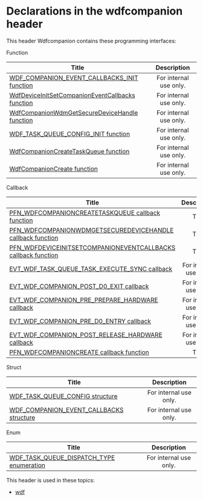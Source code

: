 # Declarations in the wdfcompanion header
This header Wdfcompanion contains these programming interfaces:

Function

| Title        | Description    |
| ------------- |:-------------:|
| [WDF_COMPANION_EVENT_CALLBACKS_INIT function](nf-wdfcompanion-wdf-companion-event-callbacks-init.md) | For internal use only. |
| [WdfDeviceInitSetCompanionEventCallbacks function](nf-wdfcompanion-wdfdeviceinitsetcompanioneventcallbacks.md) | For internal use only. |
| [WdfCompanionWdmGetSecureDeviceHandle function](nf-wdfcompanion-wdfcompanionwdmgetsecuredevicehandle.md) | For internal use only. |
| [WDF_TASK_QUEUE_CONFIG_INIT function](nf-wdfcompanion-wdf-task-queue-config-init.md) | For internal use only. |
| [WdfCompanionCreateTaskQueue function](nf-wdfcompanion-wdfcompanioncreatetaskqueue.md) | For internal use only. |
| [WdfCompanionCreate function](nf-wdfcompanion-wdfcompanioncreate.md) | For internal use only. |
Callback

| Title        | Description    |
| ------------- |:-------------:|
| [PFN_WDFCOMPANIONCREATETASKQUEUE callback function](nc-wdfcompanion-pfn-wdfcompanioncreatetaskqueue.md) | TBD |
| [PFN_WDFCOMPANIONWDMGETSECUREDEVICEHANDLE callback function](nc-wdfcompanion-pfn-wdfcompanionwdmgetsecuredevicehandle.md) | TBD |
| [PFN_WDFDEVICEINITSETCOMPANIONEVENTCALLBACKS callback function](nc-wdfcompanion-pfn-wdfdeviceinitsetcompanioneventcallbacks.md) | TBD |
| [EVT_WDF_TASK_QUEUE_TASK_EXECUTE_SYNC callback](nc-wdfcompanion-evt-wdf-task-queue-task-execute-sync.md) | For internal use only. |
| [EVT_WDF_COMPANION_POST_D0_EXIT callback](nc-wdfcompanion-evt-wdf-companion-post-d0-exit.md) | For internal use only. |
| [EVT_WDF_COMPANION_PRE_PREPARE_HARDWARE callback](nc-wdfcompanion-evt-wdf-companion-pre-prepare-hardware.md) | For internal use only. |
| [EVT_WDF_COMPANION_PRE_D0_ENTRY callback](nc-wdfcompanion-evt-wdf-companion-pre-d0-entry.md) | For internal use only. |
| [EVT_WDF_COMPANION_POST_RELEASE_HARDWARE callback](nc-wdfcompanion-evt-wdf-companion-post-release-hardware.md) | For internal use only. |
| [PFN_WDFCOMPANIONCREATE callback function](nc-wdfcompanion-pfn-wdfcompanioncreate.md) | TBD |
Struct

| Title        | Description    |
| ------------- |:-------------:|
| [WDF_TASK_QUEUE_CONFIG structure](ns-wdfcompanion--wdf-task-queue-config.md) | For internal use only. |
| [WDF_COMPANION_EVENT_CALLBACKS structure](ns-wdfcompanion--wdf-companion-event-callbacks.md) | For internal use only. |
Enum

| Title        | Description    |
| ------------- |:-------------:|
| [WDF_TASK_QUEUE_DISPATCH_TYPE enumeration](ne-wdfcompanion--wdf-task-queue-dispatch-type.md) | For internal use only. |

This header is used in these topics:

- [wdf](..content/_wdf)
